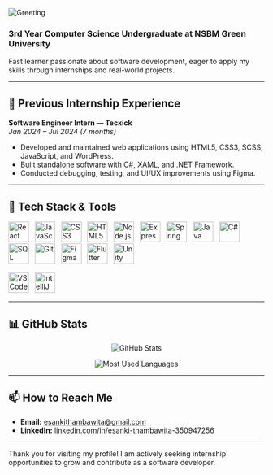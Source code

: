 ![Greeting](https://img.shields.io/badge/Hello-I'm%20Esanki-blue?style=for-the-badge&logo=visual-studio-code)


### 3rd Year Computer Science Undergraduate at NSBM Green University  
Fast learner passionate about software development, eager to apply my skills through internships and real-world projects.

---

## 🔭 Previous Internship Experience

**Software Engineer Intern — Tecxick**  
*Jan 2024 – Jul 2024 (7 months)*

- Developed and maintained web applications using HTML5, CSS3, SCSS, JavaScript, and WordPress.  
- Built standalone software with C#, XAML, and .NET Framework.  
- Conducted debugging, testing, and UI/UX improvements using Figma.

---

## 🔧 Tech Stack & Tools

<p>
  <img alt="React" src="https://cdn.jsdelivr.net/gh/devicons/devicon/icons/react/react-original.svg" width="40" height="40"/> &nbsp;
  <img alt="JavaScript" src="https://cdn.jsdelivr.net/gh/devicons/devicon/icons/javascript/javascript-original.svg" width="40" height="40"/> &nbsp;
  <img alt="CSS3" src="https://cdn.jsdelivr.net/gh/devicons/devicon/icons/css3/css3-original.svg" width="40" height="40"/> &nbsp;
  <img alt="HTML5" src="https://cdn.jsdelivr.net/gh/devicons/devicon/icons/html5/html5-original.svg" width="40" height="40"/> &nbsp;
  <img alt="Node.js" src="https://cdn.jsdelivr.net/gh/devicons/devicon/icons/nodejs/nodejs-original.svg" width="40" height="40"/> &nbsp;
  <img alt="Express" src="https://cdn.jsdelivr.net/gh/devicons/devicon/icons/express/express-original.svg" width="40" height="40"/> &nbsp;
  <img alt="Spring" src="https://cdn.jsdelivr.net/gh/devicons/devicon/icons/spring/spring-original.svg" width="40" height="40"/> &nbsp;
  <img alt="Java" src="https://cdn.jsdelivr.net/gh/devicons/devicon/icons/java/java-original.svg" width="40" height="40"/> &nbsp;
  <img alt="C#" src="https://cdn.jsdelivr.net/gh/devicons/devicon/icons/csharp/csharp-original.svg" width="40" height="40"/> &nbsp;
  <img alt="SQL" src="https://cdn.jsdelivr.net/gh/devicons/devicon/icons/mysql/mysql-original.svg" width="40" height="40"/> &nbsp;
  <img alt="Git" src="https://cdn.jsdelivr.net/gh/devicons/devicon/icons/git/git-original.svg" width="40" height="40"/> &nbsp;
  <img alt="Figma" src="https://cdn.jsdelivr.net/gh/devicons/devicon/icons/figma/figma-original.svg" width="40" height="40"/> &nbsp;
  <img alt="Flutter" src="https://cdn.jsdelivr.net/gh/devicons/devicon/icons/flutter/flutter-original.svg" width="40" height="40"/> &nbsp;
  <img alt="Unity" src="https://cdn.jsdelivr.net/gh/devicons/devicon/icons/unity/unity-original.svg" width="40" height="40"/>
</p>

<p>
  <img alt="VS Code" src="https://cdn.jsdelivr.net/gh/devicons/devicon/icons/vscode/vscode-original.svg" width="40" height="40"/> &nbsp;
  <img alt="IntelliJ" src="https://cdn.jsdelivr.net/gh/devicons/devicon/icons/intellij/intellij-original.svg" width="40" height="40"/>
</p>

---

## 📊 GitHub Stats

<p align="center">
  <img src="https://github-readme-stats.vercel.app/api?username=EsankiThambawita&show_icons=true&count_private=true&theme=radical" alt="GitHub Stats" />
</p>

<p align="center">
  <img src="https://github-readme-stats.vercel.app/api/top-langs/?username=EsankiThambawita&layout=compact&theme=radical" alt="Most Used Languages" />
</p>

---

## 📫 How to Reach Me

- **Email:** [esankithambawita@gmail.com](mailto:esankithambawita@gmail.com)  
- **LinkedIn:** [linkedin.com/in/esanki-thambawita-350947256](https://www.linkedin.com/in/esanki-thambawita-350947256/)

---

Thank you for visiting my profile! I am actively seeking internship opportunities to grow and contribute as a software developer.

